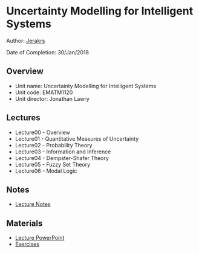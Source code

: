 # Uncertainty Modelling for Intelligent Systems

Author: [Jerakrs](http://jerakrs.com/)

Date of Completion: 30/Jan/2018


## Overview

* Unit name: Uncertainty Modelling for Intelligent Systems
* Unit code: EMATM1120
* Unit director: Jonathan Lawry


## Lectures

* Lecture00 - Overview
* Lecture01 - Quantitative Measures of Uncertainty
* Lecture02 - Probability Theory
* Lecture03 - Information and Inference
* Lecture04 - Dempster-Shafer Theory
* Lecture05 - Fuzzy Set Theory
* Lecture06 - Modal Logic


## Notes

* [Lecture Notes](https://github.com/JeraKrs/Notes/blob/master/Uncertainty%20Modelling%20for%20Intelligent%20Systems/Notes/EMATM1120_Lecture_Notes.pdf)


## Materials

* [Lecture PowerPoint](https://drive.google.com/drive/u/0/folders/1CReLTrtjrd8XfqRU45BhyDoAmb26VZXY)
* [Exercises](https://drive.google.com/drive/u/0/folders/1aDwC4gTnOSiOqtLg_iVzv-VV0L2Wyx5A)

